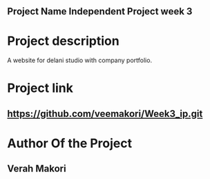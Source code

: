 #
 Project Name
Independent Project week 3
---
# Project description
A website for delani studio with company portfolio.

# Project link
https://github.com/veemakori/Week3_ip.git
---
# Author Of the Project
Verah Makori
---
